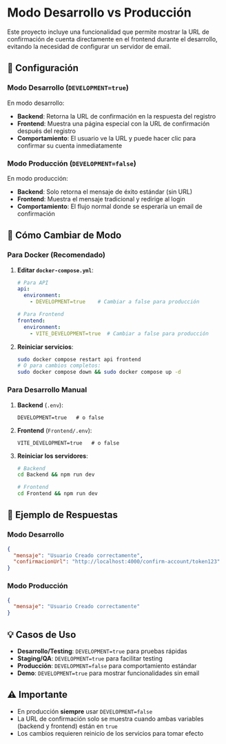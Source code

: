 # Modo Desarrollo vs Producción

Este proyecto incluye una funcionalidad que permite mostrar la URL de confirmación de cuenta directamente en el frontend durante el desarrollo, evitando la necesidad de configurar un servidor de email.

## 🔧 Configuración

### Modo Desarrollo (`DEVELOPMENT=true`)
En modo desarrollo:
- **Backend**: Retorna la URL de confirmación en la respuesta del registro
- **Frontend**: Muestra una página especial con la URL de confirmación después del registro
- **Comportamiento**: El usuario ve la URL y puede hacer clic para confirmar su cuenta inmediatamente

### Modo Producción (`DEVELOPMENT=false`)
En modo producción:
- **Backend**: Solo retorna el mensaje de éxito estándar (sin URL)
- **Frontend**: Muestra el mensaje tradicional y redirige al login
- **Comportamiento**: El flujo normal donde se esperaría un email de confirmación

## 🚀 Cómo Cambiar de Modo

### Para Docker (Recomendado)

1. **Editar `docker-compose.yml`**:
   ```yaml
   # Para API
   api:
     environment:
       - DEVELOPMENT=true    # Cambiar a false para producción

   # Para Frontend  
   frontend:
     environment:
       - VITE_DEVELOPMENT=true  # Cambiar a false para producción
   ```

2. **Reiniciar servicios**:
   ```bash
   sudo docker compose restart api frontend
   # O para cambios completos:
   sudo docker compose down && sudo docker compose up -d
   ```

### Para Desarrollo Manual

1. **Backend** (`.env`):
   ```env
   DEVELOPMENT=true   # o false
   ```

2. **Frontend** (`Frontend/.env`):
   ```env
   VITE_DEVELOPMENT=true   # o false
   ```

3. **Reiniciar los servidores**:
   ```bash
   # Backend
   cd Backend && npm run dev

   # Frontend 
   cd Frontend && npm run dev
   ```

## 📝 Ejemplo de Respuestas

### Modo Desarrollo
```json
{
  "mensaje": "Usuario Creado correctamente",
  "confirmacionUrl": "http://localhost:4000/confirm-account/token123"
}
```

### Modo Producción
```json
{
  "mensaje": "Usuario Creado correctamente"
}
```

## 💡 Casos de Uso

- **Desarrollo/Testing**: `DEVELOPMENT=true` para pruebas rápidas
- **Staging/QA**: `DEVELOPMENT=true` para facilitar testing
- **Producción**: `DEVELOPMENT=false` para comportamiento estándar
- **Demo**: `DEVELOPMENT=true` para mostrar funcionalidades sin email

## ⚠️ Importante

- En producción **siempre** usar `DEVELOPMENT=false`
- La URL de confirmación solo se muestra cuando ambas variables (backend y frontend) están en `true`
- Los cambios requieren reinicio de los servicios para tomar efecto
